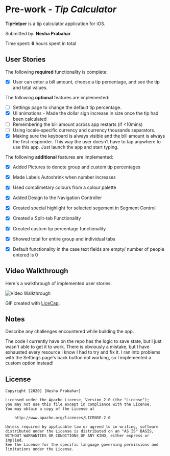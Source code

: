 # Pre-work - *Tip Calculator*

**TipHelper** is a tip calculator application for iOS.

Submitted by: **Nesha Prabahar**

Time spent: **6** hours spent in total

## User Stories

The following **required** functionality is complete:

* [x] User can enter a bill amount, choose a tip percentage, and see the tip and total values.

The following **optional** features are implemented:
* [ ] Settings page to change the default tip percentage.
* [x] UI animations - Made the dollar sign increase in size once the tip had been calculated
* [ ] Remembering the bill amount across app restarts (if <10mins)
* [ ] Using locale-specific currency and currency thousands separators.
* [x] Making sure the keyboard is always visible and the bill amount is always the first responder. This way the user doesn't have to tap anywhere to use this app. Just launch the app and start typing.

The following **additional** features are implemented:

- [x] Added Pictures to denote group and custom tip percentages
- [x] Made Labels Autoshrink when number increases
- [x] Used complimetary colours from a colour palette
- [x] Added Design to the Navigation Controller
- [x] Created special highlight for selected segement in Segment Control
- [x] Created a Split-tab Functionality
- [x] Created custom tip percentage functionality 
- [x] Showed total for entire group and individual tabs
- [x] Default functionality in the case text fields are empty/ number of people entered is 0


## Video Walkthrough 

Here's a walkthrough of implemented user stories:

<img src='http://i.imgur.com/link/to/your/gif/file.gif' title='Video Walkthrough' width='' alt='Video Walkthrough' />

GIF created with [LiceCap](http://www.cockos.com/licecap/).

## Notes

Describe any challenges encountered while building the app.

The code I currently have on the repo has the logic to save state, but I just wasn't able to get it to work. There is obviously a mistake, but I have exhausted every resource I know I had to try and fix it. I ran into problems with the Settings page's back button not working, so I implemented a custom option instead!

## License

    Copyright [2020] [Nesha Prabahar]

    Licensed under the Apache License, Version 2.0 (the "License");
    you may not use this file except in compliance with the License.
    You may obtain a copy of the License at

        http://www.apache.org/licenses/LICENSE-2.0

    Unless required by applicable law or agreed to in writing, software
    distributed under the License is distributed on an "AS IS" BASIS,
    WITHOUT WARRANTIES OR CONDITIONS OF ANY KIND, either express or implied.
    See the License for the specific language governing permissions and
    limitations under the License.
